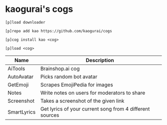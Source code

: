 # kaogurai's cogs

```
[p]load downloader

[p]repo add kao https://github.com/kaogurai/cogs

[p]cog install kao <cog>

[p]load <cog>
```

| Name     | Description                 |
|----------|-----------------------------|
| AiTools  | Brainshop.ai cog |
| AutoAvatar | Picks random bot avatar |
| GetEmoji | Scrapes EmojiPedia for images |
| Notes    | Write notes on users for moderators to share |
| Screenshot | Takes a screenshot of the given link |
| SmartLyrics | Get lyrics of your current song from 4 different sources |

